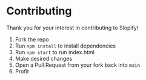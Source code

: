 # Contributing

Thank you for your interest in contributing to Slopify!

1. Fork the repo
2. Run `npm install` to install dependencies
3. Run `npm start` to run index.html
4. Make desired changes
5. Open a Pull Request from your fork back into `main`
6. Profit
